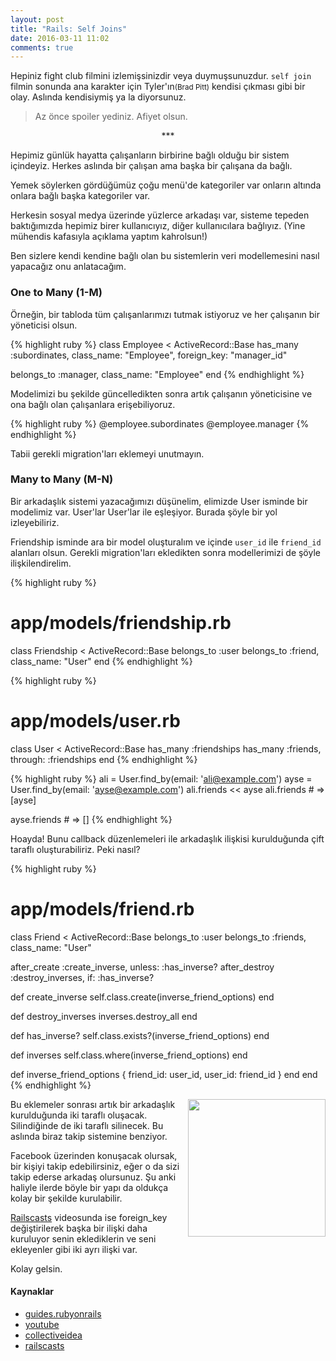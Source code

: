 ```yaml
---
layout: post
title: "Rails: Self Joins"
date: 2016-03-11 11:02
comments: true
---
```


Hepiniz fight club filmini izlemişsinizdir veya duymuşsunuzdur. `self join` filmin sonunda ana karakter için Tyler'ın<small>(Brad Pitt)</small> kendisi çıkması gibi bir olay.
Aslında kendisiymiş ya la diyorsunuz.

> Az önce spoiler yediniz. Afiyet olsun.

<center> *** </center>

Hepimiz günlük hayatta çalışanların birbirine bağlı olduğu bir sistem içindeyiz. Herkes aslında bir çalışan ama başka bir çalışana da bağlı.

Yemek söylerken gördüğümüz çoğu menü'de kategoriler var onların altında onlara bağlı başka kategoriler var.

Herkesin sosyal medya üzerinde yüzlerce arkadaşı var, sisteme tepeden baktığımızda hepimiz birer kullanıcıyız, diğer kullanıcılara bağlıyız.
(Yine mühendis kafasıyla açıklama yaptım kahrolsun!)

Ben sizlere kendi kendine bağlı olan bu sistemlerin veri modellemesini nasıl yapacağız onu anlatacağım.

###  One to Many (1-M)

Örneğin, bir tabloda tüm çalışanlarımızı tutmak istiyoruz ve her çalışanın bir yöneticisi olsun.

{% highlight ruby %}
class Employee < ActiveRecord::Base
  has_many :subordinates, class_name: "Employee",
                          foreign_key: "manager_id"

  belongs_to :manager, class_name: "Employee"
end
{% endhighlight %}

Modelimizi bu şekilde güncelledikten sonra artık çalışanın yöneticisine ve ona bağlı olan çalışanlara erişebiliyoruz.

{% highlight ruby %}
@employee.subordinates
@employee.manager
{% endhighlight %}

Tabii gerekli migration'ları eklemeyi unutmayın.

### Many to Many (M-N)

Bir arkadaşlık sistemi yazacağımızı düşünelim, elimizde User isminde bir modelimiz var. User'lar User'lar ile eşleşiyor. Burada şöyle bir yol izleyebiliriz.

Friendship isminde ara bir model oluşturalım ve içinde `user_id` ile `friend_id` alanları olsun. Gerekli migration'ları ekledikten sonra modellerimizi de şöyle ilişkilendirelim.

{% highlight ruby %}
# app/models/friendship.rb
class Friendship < ActiveRecord::Base
  belongs_to :user
  belongs_to :friend, class_name: "User"
end
{% endhighlight %}

{% highlight ruby %}
# app/models/user.rb
class User < ActiveRecord::Base
  has_many :friendships
  has_many :friends, through: :friendships
end
{% endhighlight %}

{% highlight ruby %}
ali = User.find_by(email: 'ali@example.com')
ayse = User.find_by(email: 'ayse@example.com')
ali.friends << ayse
ali.friends # => [ayse]

ayse.friends # => []
{% endhighlight %}

Hoayda! Bunu callback düzenlemeleri ile arkadaşlık ilişkisi kurulduğunda çift taraflı oluşturabiliriz. Peki nasıl?

{% highlight ruby %}
# app/models/friend.rb
class Friend < ActiveRecord::Base
  belongs_to :user
  belongs_to :friends, class_name: "User"

  after_create :create_inverse, unless: :has_inverse?
  after_destroy :destroy_inverses, if: :has_inverse?

  def create_inverse
    self.class.create(inverse_friend_options)
  end

  def destroy_inverses
    inverses.destroy_all
  end

  def has_inverse?
    self.class.exists?(inverse_friend_options)
  end

  def inverses
    self.class.where(inverse_friend_options)
  end

  def inverse_friend_options
    { friend_id: user_id, user_id: friend_id }
  end
end
{% endhighlight %}

<img align="right" src="{{ site.baseurl }}public/images/self.png" width="220px">
Bu eklemeler sonrası artık bir arkadaşlık kurulduğunda iki taraflı oluşacak. Silindiğinde de iki taraflı silinecek. Bu aslında biraz takip sistemine benziyor.

Facebook üzerinden konuşacak olursak, bir kişiyi takip edebilirsiniz, eğer o da sizi takip ederse arkadaş olursunuz. Şu anki haliyle ilerde böyle bir yapı da oldukça kolay bir şekilde kurulabilir.

[Railscasts](http://railscasts.com/episodes/163-self-referential-association) videosunda ise foreign_key değiştirilerek başka bir ilişki daha kuruluyor senin eklediklerin ve seni ekleyenler gibi iki ayrı ilişki var.

Kolay gelsin.

#### Kaynaklar

- [guides.rubyonrails](http://guides.rubyonrails.org/association_basics.html#self-joins)
- [youtube](https://www.youtube.com/watch?v=6ap6iLMuqJ8)
- [collectiveidea](http://collectiveidea.com/blog/archives/2015/07/30/bi-directional-and-self-referential-associations-in-rails/)
- [railscasts](http://railscasts.com/episodes/163-self-referential-association)
